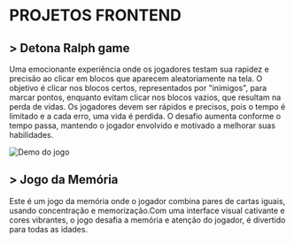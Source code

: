 #  PROJETOS FRONTEND 

## > Detona Ralph game 
Uma emocionante experiência onde os jogadores testam sua rapidez e precisão ao clicar em blocos que aparecem aleatoriamente na tela. O objetivo é clicar nos blocos certos, representados por "inimigos", para marcar pontos, enquanto evitam clicar nos blocos vazios, que resultam na perda de vidas.
Os jogadores devem ser rápidos e precisos, pois o tempo é limitado e a cada erro, uma vida é perdida. O desafio aumenta conforme o tempo passa, mantendo o jogador envolvido e motivado a melhorar suas habilidades.

![Demo do jogo](src/images/ex.png)

## > Jogo da Memória
Este é um jogo da memória onde o jogador combina pares de cartas iguais, usando concentração e memorização.Com uma interface visual cativante e cores vibrantes, o jogo desafia a memória e atenção do jogador, é divertido para todas as idades.


